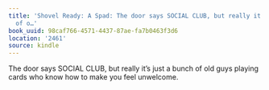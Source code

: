 ```yaml
---
title: 'Shovel Ready: A Spad: The door says SOCIAL CLUB, but really it’s just a bunch
  of o…'
book_uuid: 98caf766-4571-4437-87ae-fa7b0463f3d6
location: '2461'
source: kindle
---
```


The door says SOCIAL CLUB, but really it’s just a bunch of old guys playing cards who know how to make you feel unwelcome.